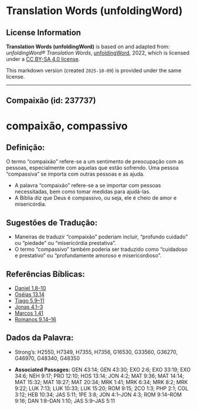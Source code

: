 # Translation Words (unfoldingWord)

## License Information

**Translation Words (unfoldingWord)** is based on and adapted from: _unfoldingWord® Translation Words_, [unfoldingWord](https://unfoldingword.org/utw), 2022, which is licensed under a [CC BY-SA 4.0 license](https://creativecommons.org/licenses/by-sa/4.0/legalcode.en).

This markdown version (created `2025-10-09`) is provided under the same license.



--------------------------------

## Compaixão (id: 237737)

compaixão, compassivo
=====================

Definição:
----------

O termo “compaixão” refere\-se a um sentimento de preocupação com as pessoas, especialmente com aquelas que estão sofrendo. Uma pessoa “compassiva” se importa com outras pessoas e as ajuda.

* A palavra “compaixão” refere\-se a se importar com pessoas necessitadas, bem como tomar medidas para ajudá\-las.
* A Bíblia diz que Deus é compassivo, ou seja, ele é cheio de amor e misericórdia.

Sugestões de Tradução:
----------------------

* Maneiras de traduzir “compaixão” poderiam incluir, “profundo cuidado” ou “piedade” ou “misericórdia prestativa”.
* O termo “compassivo” também poderia ser traduzido como “cuidadoso e prestativo” ou “profundamente amoroso e misericordioso”.

Referências Bíblicas:
---------------------

* [Daniel 1\.8–10](https://ref.ly/Dan1:8-Dan1:10)
* [Oséias 13\.14](https://ref.ly/Hos13:14)
* [Tiago 5\.9–11](https://ref.ly/Jas5:9-Jas5:11)
* [Jonas 4\.1–3](https://ref.ly/Jonah4:1-Jonah4:3)
* [Marcos 1\.41](https://ref.ly/Mark1:41)
* [Romanos 9\.14–16](https://ref.ly/Rom9:14-Rom9:16)

Dados da Palavra:
-----------------

* Strong’s: H2550, H7349, H7355, H7356, G16530, G33560, G36270, G46970, G48340, G48350

* **Associated Passages:** GEN 43:14; GEN 43:30; EXO 2:6; EXO 33:19; EXO 34:6; NEH 9:17; PRO 12:10; HOS 13:14; JON 4:2; MAT 9:36; MAT 14:14; MAT 15:32; MAT 18:27; MAT 20:34; MRK 1:41; MRK 6:34; MRK 8:2; MRK 9:22; LUK 7:13; LUK 10:33; LUK 15:20; ROM 9:15; 2CO 1:3; PHP 2:1; COL 3:12; HEB 10:34; JAS 5:11; 1PE 3:8; JON 4:1–JON 4:3; ROM 9:14–ROM 9:16; DAN 1:8–DAN 1:10; JAS 5:9–JAS 5:11

